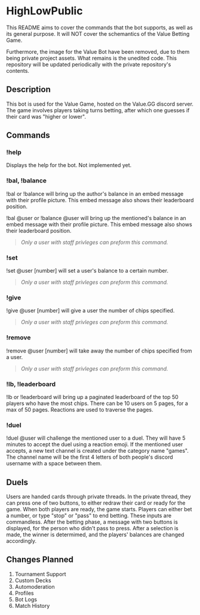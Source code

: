 # HighLowPublic

This README aims to cover the commands that the bot supports, as well as its general purpose. It will NOT cover the schemantics of the Value Betting Game.

Furthermore, the image for the Value Bot have been removed, due to them being private project assets. What remains is the unedited code.
This repository will be updated periodically with the private repository's contents.

## Description

This bot is used for the Value Game, hosted on the Value.GG discord server.
The game involves players taking turns betting, after which one guesses if their card was "higher or lower". 

## Commands

### !help
Displays the help for the bot. Not implemented yet.

### !bal, !balance
!bal or !balance will bring up the author's balance in an embed message with their profile picture. This embed message also shows their leaderboard position.

!bal @user or !balance @user will bring up the mentioned's balance in an embed message with their profile picture.
This embed message also shows their leaderboard position.

> *Only a user with staff privleges can preform this command.*

### !set
!set @user [number] will set a user's balance to a certain number.

> *Only a user with staff privleges can preform this command.*

### !give
!give @user [number] will give a user the number of chips specified.

> *Only a user with staff privleges can preform this command.*

### !remove
!remove @user [number] will take away the number of chips specified from a user.
> *Only a user with staff privleges can preform this command.*

### !lb, !leaderboard
!lb or !leaderboard will bring up a paginated leaderboard of the top 50 players who have the most chips.
There can be 10 users on 5 pages, for a max of 50 pages. Reactions are used to traverse the pages. 

### !duel
!duel @user will challenge the mentioned user to a duel. They will have 5 minutes to accept the duel using a reaction emoji.
If the mentioned user accepts, a new text channel is created under the category name "games".
The channel name will be the first 4 letters of both people's discord username with a space between them.

## Duels

Users are handed cards through private threads. In the private thread, they can press one of two buttons, to either redraw their card or ready for the game.
When both players are ready, the game starts. Players can either bet a number, or type "stop" or "pass" to end betting. These inputs are commandless.
After the betting phase, a message with two buttons is displayed, for the person who didn't pass to press.
After a selection is made, the winner is determimed, and the players' balances are changed accordingly.

## Changes Planned

1. Tournament Support
2. Custom Decks
3. Automoderation
4. Profiles
5. Bot Logs
6. Match History
